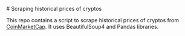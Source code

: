 # Scraping historical prices of cryptos 

This repo contains a script to scrape historical prices of cryptos from
[CoinMarketCap](https://coinmarketcap.com/currencies/bitcoin/historical-data/).
It uses BeautifulSoup4 and Pandas libraries.  
